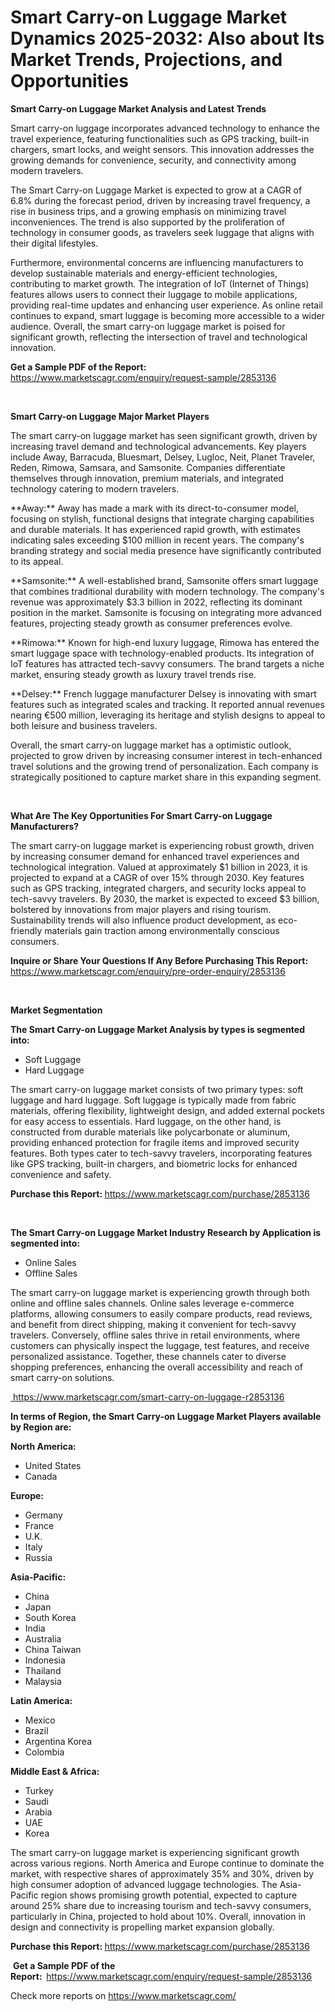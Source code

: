 <p><h1>Smart Carry-on Luggage Market Dynamics 2025-2032: Also about Its Market Trends, Projections, and Opportunities</h1></p><p><strong>Smart Carry-on Luggage Market Analysis and Latest Trends</strong></p>
<p><p>Smart carry-on luggage incorporates advanced technology to enhance the travel experience, featuring functionalities such as GPS tracking, built-in chargers, smart locks, and weight sensors. This innovation addresses the growing demands for convenience, security, and connectivity among modern travelers. </p><p>The Smart Carry-on Luggage Market is expected to grow at a CAGR of 6.8% during the forecast period, driven by increasing travel frequency, a rise in business trips, and a growing emphasis on minimizing travel inconveniences. The trend is also supported by the proliferation of technology in consumer goods, as travelers seek luggage that aligns with their digital lifestyles. </p><p>Furthermore, environmental concerns are influencing manufacturers to develop sustainable materials and energy-efficient technologies, contributing to market growth. The integration of IoT (Internet of Things) features allows users to connect their luggage to mobile applications, providing real-time updates and enhancing user experience. As online retail continues to expand, smart luggage is becoming more accessible to a wider audience. Overall, the smart carry-on luggage market is poised for significant growth, reflecting the intersection of travel and technological innovation.</p></p>
<p><strong>Get a Sample PDF of the Report:&nbsp;</strong> <a href="https://www.marketscagr.com/enquiry/request-sample/2853136?utm_campaign=2271&utm_medium=2&utm_source=Github&utm_content=ia&utm_term=11032025&utm_id=smart-carry-on-luggage">https://www.marketscagr.com/enquiry/request-sample/2853136</a></p>
<p>&nbsp;</p>
<p><strong>Smart Carry-on Luggage Major Market Players</strong></p>
<p><p>The smart carry-on luggage market has seen significant growth, driven by increasing travel demand and technological advancements. Key players include Away, Barracuda, Bluesmart, Delsey, Lugloc, Neit, Planet Traveler, Reden, Rimowa, Samsara, and Samsonite. Companies differentiate themselves through innovation, premium materials, and integrated technology catering to modern travelers.</p><p>**Away:** Away has made a mark with its direct-to-consumer model, focusing on stylish, functional designs that integrate charging capabilities and durable materials. It has experienced rapid growth, with estimates indicating sales exceeding $100 million in recent years. The company's branding strategy and social media presence have significantly contributed to its appeal.</p><p>**Samsonite:** A well-established brand, Samsonite offers smart luggage that combines traditional durability with modern technology. The company's revenue was approximately $3.3 billion in 2022, reflecting its dominant position in the market. Samsonite is focusing on integrating more advanced features, projecting steady growth as consumer preferences evolve.</p><p>**Rimowa:** Known for high-end luxury luggage, Rimowa has entered the smart luggage space with technology-enabled products. Its integration of IoT features has attracted tech-savvy consumers. The brand targets a niche market, ensuring steady growth as luxury travel trends rise.</p><p>**Delsey:** French luggage manufacturer Delsey is innovating with smart features such as integrated scales and tracking. It reported annual revenues nearing €500 million, leveraging its heritage and stylish designs to appeal to both leisure and business travelers.</p><p>Overall, the smart carry-on luggage market has a optimistic outlook, projected to grow driven by increasing consumer interest in tech-enhanced travel solutions and the growing trend of personalization. Each company is strategically positioned to capture market share in this expanding segment.</p></p>
<p>&nbsp;</p>
<p><strong>What Are The Key Opportunities For Smart Carry-on Luggage Manufacturers?</strong></p>
<p><p>The smart carry-on luggage market is experiencing robust growth, driven by increasing consumer demand for enhanced travel experiences and technological integration. Valued at approximately $1 billion in 2023, it is projected to expand at a CAGR of over 15% through 2030. Key features such as GPS tracking, integrated chargers, and security locks appeal to tech-savvy travelers. By 2030, the market is expected to exceed $3 billion, bolstered by innovations from major players and rising tourism. Sustainability trends will also influence product development, as eco-friendly materials gain traction among environmentally conscious consumers.</p></p>
<p><strong>Inquire or Share Your Questions If Any Before Purchasing This Report:</strong> <a href="https://www.marketscagr.com/enquiry/pre-order-enquiry/2853136?utm_campaign=2271&utm_medium=2&utm_source=Github&utm_content=ia&utm_term=11032025&utm_id=smart-carry-on-luggage">https://www.marketscagr.com/enquiry/pre-order-enquiry/2853136</a></p>
<p>&nbsp;</p>
<p><strong>Market Segmentation</strong></p>
<p><strong>The Smart Carry-on Luggage Market Analysis by types is segmented into:</strong></p>
<p><ul><li>Soft Luggage</li><li>Hard Luggage</li></ul></p>
<p><p>The smart carry-on luggage market consists of two primary types: soft luggage and hard luggage. Soft luggage is typically made from fabric materials, offering flexibility, lightweight design, and added external pockets for easy access to essentials. Hard luggage, on the other hand, is constructed from durable materials like polycarbonate or aluminum, providing enhanced protection for fragile items and improved security features. Both types cater to tech-savvy travelers, incorporating features like GPS tracking, built-in chargers, and biometric locks for enhanced convenience and safety.</p></p>
<p><strong>Purchase this Report:&nbsp;</strong><a href="https://www.marketscagr.com/purchase/2853136?utm_campaign=2271&utm_medium=2&utm_source=Github&utm_content=ia&utm_term=11032025&utm_id=smart-carry-on-luggage">https://www.marketscagr.com/purchase/2853136</a></p>
<p>&nbsp;</p>
<p><strong>The Smart Carry-on Luggage Market Industry Research by Application is segmented into:</strong></p>
<p><ul><li>Online Sales</li><li>Offline Sales</li></ul></p>
<p><p>The smart carry-on luggage market is experiencing growth through both online and offline sales channels. Online sales leverage e-commerce platforms, allowing consumers to easily compare products, read reviews, and benefit from direct shipping, making it convenient for tech-savvy travelers. Conversely, offline sales thrive in retail environments, where customers can physically inspect the luggage, test features, and receive personalized assistance. Together, these channels cater to diverse shopping preferences, enhancing the overall accessibility and reach of smart carry-on solutions.</p></p>
<p><a href="https://www.marketscagr.com/smart-carry-on-luggage-r2853136?utm_campaign=2271&utm_medium=2&utm_source=Github&utm_content=ia&utm_term=11032025&utm_id=smart-carry-on-luggage">&nbsp;https://www.marketscagr.com/smart-carry-on-luggage-r2853136</a></p>
<p><strong>In terms of Region, the Smart Carry-on Luggage Market Players available by Region are:</strong></p>
<p>
    <p> <strong> North America: </strong>
        <ul>
            <li>United States</li>
            <li>Canada</li>
        </ul>
        </p> 
    <p> <strong> Europe: </strong>
        <ul>
            <li>Germany</li>
            <li>France</li>
            <li>U.K.</li>
            <li>Italy</li>
            <li>Russia</li>
        </ul>
        </p> 
    <p> <strong> Asia-Pacific: </strong>
        <ul>
            <li>China</li>
            <li>Japan</li>
            <li>South Korea</li>
            <li>India</li>
            <li>Australia</li>
            <li>China Taiwan</li>
            <li>Indonesia</li>
            <li>Thailand</li>
            <li>Malaysia</li>
        </ul>
        </p> 
    <p> <strong> Latin America: </strong>
        <ul>
            <li>Mexico</li>
            <li>Brazil</li>
            <li>Argentina Korea</li>
            <li>Colombia</li>
        </ul>
        </p> 
    <p> <strong> Middle East & Africa: </strong>
        <ul>
            <li>Turkey</li>
            <li>Saudi</li>
            <li>Arabia</li>
            <li>UAE</li>
            <li>Korea</li>
        </ul>
    </p>
    </p>
<p><p>The smart carry-on luggage market is experiencing significant growth across various regions. North America and Europe continue to dominate the market, with respective shares of approximately 35% and 30%, driven by high consumer adoption of advanced luggage technologies. The Asia-Pacific region shows promising growth potential, expected to capture around 25% share due to increasing tourism and tech-savvy consumers, particularly in China, projected to hold about 10%. Overall, innovation in design and connectivity is propelling market expansion globally.</p></p>
<p><strong>Purchase this Report: </strong><a href="https://www.marketscagr.com/purchase/2853136?utm_campaign=2271&utm_medium=2&utm_source=Github&utm_content=ia&utm_term=11032025&utm_id=smart-carry-on-luggage">https://www.marketscagr.com/purchase/2853136</a></p>
<p>&nbsp;<strong>Get a Sample PDF of the Report:&nbsp;&nbsp;</strong><a href="https://www.marketscagr.com/enquiry/request-sample/2853136?utm_campaign=2271&utm_medium=2&utm_source=Github&utm_content=ia&utm_term=11032025&utm_id=smart-carry-on-luggage">https://www.marketscagr.com/enquiry/request-sample/2853136</a></p>
<p><strong></strong></p>
<p>Check more reports on <a href="https://www.marketscagr.com/?utm_campaign=2271&utm_medium=2&utm_source=Github&utm_content=ia&utm_term=11032025&utm_id=smart-carry-on-luggage">https://www.marketscagr.com/</a></p>